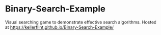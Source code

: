 # Binary-Search-Example
Visual searching game to demonstrate effective search algorithms.
Hosted at https://kellerflint.github.io/Binary-Search-Example/
